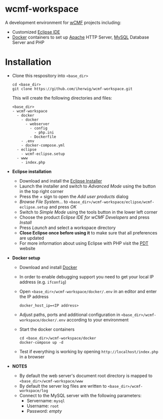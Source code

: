 # wcmf-workspace

A development environment for [wCMF](https://github.com/iherwig/wcmf) projects including:

* Customized [Eclipse IDE](https://eclipse.org/ide/)
* [Docker](https://www.docker.com/) containers to set up [Apache](https://httpd.apache.org/) HTTP Server, [MySQL](https://www.mysql.com/) Database Server and PHP

# Installation

* Clone this respository into `<base_dir>`

  ```
  cd <base_dir>
  git clone https://github.com/iherwig/wcmf-workspace.git
  ```
  
  This will create the following directories and files:
  
  ```
  <base_dir>
  - wcmf-workspace
    - docker
      - docker
        - webserver
          - config
            - php.ini
          - Dockerfile
      - .env
      - docker-compose.yml
    - eclipse
      - wcmf-eclipse.setup
    - www
      - index.php
  ```
  
* **Eclipse installation**
  * Download and install the [Eclipse Installer](https://projects.eclipse.org/projects/tools.oomph/downloads)
  * Launch the installer and switch to *Advanced Mode* using the button in the top right corner
  * Press the *+* sign to open the *Add user products* dialog
  * *Browse File System...* to `<base_dir>/wcmf-workspace/eclipse/wcmf-eclipse.setup` and press *OK*
  * Switch to *Simple Mode* using the tools button in the lower left corner
  * Choose the product *Eclipse IDE for wCMF Developers* and press *Install*
  * Press *Launch* and select a workspace directory
  * **Close Eclipse once before using it** to make sure that all preferences are updated
  * For more information about using Eclipse with PHP visit the [PDT](https://eclipse.org/pdt/) website
  
* **Docker setup**
  * Download and install [Docker](https://www.docker.com/)
  * In order to enable debugging support you need to get your local IP address (e.g. `ifconfig`)
  * Open `<base_dir>/wcmf-workspace/docker/.env` in an editor and enter the IP address
  
    ```
    docker_host_ip=<IP address>
    ```

  * Adjust paths, ports and additional configuration in `<base_dir>/wcmf-workspace/docker/.env` according 
    to your environment
  * Start the docker containers
  
    ```
    cd <base_dir>/wcmf-workspace/docker
    docker-compose up -d
    ```
    
  * Test if everything is working by opening `http://localhost/index.php` in a browser
  
* **NOTES**
  * By default the web server's document root directory is mapped to `<base_dir>/wcmf-workspace/www`
  * By default the server log files are written to `<base_dir>/wcmf-workspace/log`
  * Connect to the MySQL server with the following parameters:
    * Servername: `mysql`
    * Username: `root`
    * Password: *empty*
